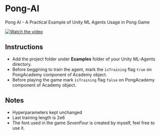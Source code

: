 # Pong-AI
Pong AI - A Practical Example of Unity ML Agents Usage in Pong Game

[![Watch the video](https://img.youtube.com/vi/ZM_Z7HZXJuk/0.jpg)](https://www.youtube.com/watch?v=ZM_Z7HZXJuk)

## Instructions
- Add the project folder under __Examples__ folder of your Unity ML-Agents directory.
- Before beggining to train the agent, mark the `isTraining` flag `true` on PongAcademy component of Academy object.
- Before playing the game mark `isTraining` flag `false` on PongAcademy component of Academy object.

## Notes
- Hyperparameters kept unchanged
- Last training length is 2e6
- The font used in the game *SevenFour* is created by myself, feel free to use it.

